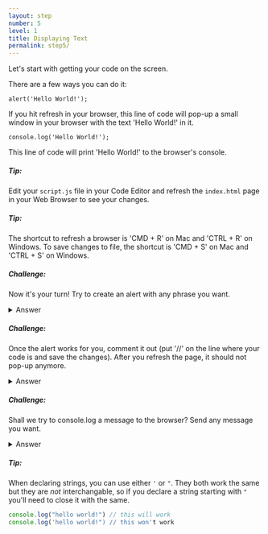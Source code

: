 ```yaml
---
layout: step
number: 5
level: 1
title: Displaying Text
permalink: step5/
---
```


Let's start with getting your code on the screen.

There are a few ways you can do it:

`alert('Hello World!');`

If you hit refresh in your browser, this line of code will pop-up a small window in your browser with the text 'Hello World!' in it.

`console.log('Hello World!');`

This line of code will print 'Hello World!' to the browser's console.

##### Tip: 
Edit your `script.js` file in your Code Editor and refresh the `index.html` page in your Web Browser to see your changes.

##### Tip: 
The shortcut to refresh a browser is 'CMD + R' on Mac and 'CTRL + R' on Windows.
To save changes to file, the shortcut is 'CMD + S' on Mac and 'CTRL + S' on Windows.

##### Challenge: 
Now it's your turn! Try to create an alert with any phrase you want. 

<details><summary>Answer</summary>
<code>alert('Hello World!');</code>
</details>

##### Challenge: 
Once the alert works for you, comment it out (put '//' on the line
where your code is and save the changes). After you refresh the page,
it should not pop-up anymore.

<details><summary>Answer</summary>
<code>// alert('Hello World!');</code>
</details>

##### Challenge: 
Shall we try to console.log a message to the browser? Send any message you want.

<details><summary>Answer</summary>
<code>console.log('Hello World!');</code>
</details>

##### Tip:
When declaring strings, you can use either `'` or `"`. They both work the same but
they are _not_ interchangable, so if you declare a string starting with `"` you'll
need to close it with the same. 

```javascript
console.log("hello world!") // this will work 
console.log('hello world!") // this won't work
```